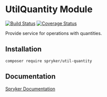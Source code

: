 # UtilQuantity Module
[![Build Status](https://travis-ci.org/spryker/util-quantity.svg)](https://travis-ci.org/spryker/util-quantity)
[![Coverage Status](https://coveralls.io/repos/github/spryker/util-quantity/badge.svg)](https://coveralls.io/github/spryker/util-quantity)

Provide service for operations with quantities.

## Installation

```
composer require spryker/util-quantity
```

## Documentation

[Spryker Documentation](https://academy.spryker.com/developing_with_spryker/module_guide/modules.html)
